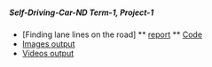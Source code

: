 ##### Self-Driving-Car-ND Term-1, Project-1
* [Finding lane lines on the road]
** [report](https://github.com/ttungl/SDC-term1-Finding-Lane-Lines-on-Road/blob/master/Finding_Lane_Lines/writeup_report.md)
** [Code](https://github.com/ttungl/SDC-term1-Finding-Lane-Lines-on-Road/blob/master/Finding_Lane_Lines/Finding_lane_lines.ipynb)
* [Images output](https://github.com/ttungl/SDC-term1-Finding-Lane-Lines-on-Road/tree/master/Finding_Lane_Lines/test_images_out)
* [Videos output](https://github.com/ttungl/SDC-term1-Finding-Lane-Lines-on-Road/tree/master/Finding_Lane_Lines/test_videos_output)
